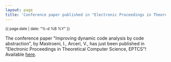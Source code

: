 ```yaml
---
layout: page
title: 'Conference paper published in "Electronic Proceedings in Theoretical Computer Science, EPTCS"!'
---
```


<small>{{ page.date | date: "%-d %B %Y" }}</small>

The conference paper "Improving dynamic code analysis by code abstraction", by Mastroeni, I., Arceri, V., has just been published in "Electronic Proceedings in Theoretical Computer Science, EPTCS"! Available [here](https://doi.org/10.4204/EPTCS.341.2).
